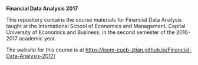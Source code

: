 **Financial Data Analysis 2017**

This repository contains the course materials for Financial Data
Analysis taught at the International School of Economics and
Management, Capital University of Economics and Business, in the
second semester of the 2016-2017 academic year.

The website for this course is at <https://isem-cueb-ztian.github.io/Financial-Data-Analysis-2017/>
